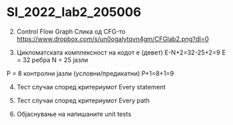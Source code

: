 # SI_2022_lab2_205006

2. Control Flow Graph 
Слика од CFG-то
https://www.dropbox.com/s/un0ogalytqvn4gm/CFGlab2.png?dl=0

3. Цикломатската комплексност на кодот е (девет)
E-N+2=32-25+2=9
E = 32 ребра
N = 25 јазли

P = 8 контролни јазли (условни/предикатни)
P+1=8+1=9

4. Тест случаи според критериумот Every statement


5. Тест случаи според критериумот Every path


7. Објаснување на напишаните unit tests
